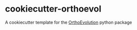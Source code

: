 # cookiecutter-orthoevol
A cookiecutter template for the [OrthoEvolution](https://github.com/datasnakes/OrthoEvolution) python package
